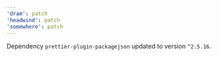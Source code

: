 ```yaml
---
'dram': patch
'headwind': patch
'somewhere': patch
---
```

Dependency `prettier-plugin-packagejson` updated to version `^2.5.16`.
